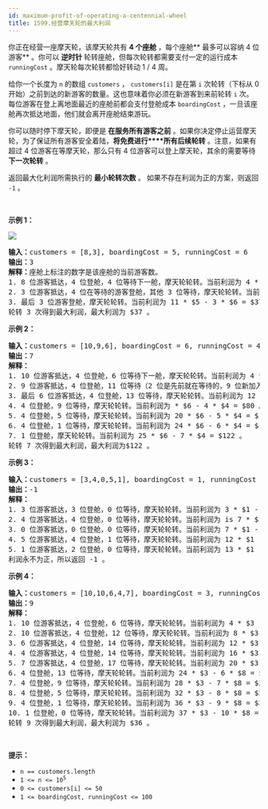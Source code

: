 ```yaml
---
id: maximum-profit-of-operating-a-centennial-wheel
title: 1599.经营摩天轮的最大利润
---
```

你正在经营一座摩天轮，该摩天轮共有 **4 个座舱** ，每个座舱** 最多可以容纳 4 位游客** 。你可以 **逆时针** 轮转座舱，但每次轮转都需要支付一定的运行成本 <code>runningCost</code> 。摩天轮每次轮转都恰好转动 1 / 4 周。

给你一个长度为 <code>n</code> 的数组 <code>customers</code> ， <code>customers[i]</code> 是在第 <code>i</code> 次轮转（下标从 0 开始）之前到达的新游客的数量。这也意味着你必须在新游客到来前轮转 <code>i</code> 次。每位游客在登上离地面最近的座舱前都会支付登舱成本 <code>boardingCost</code> ，一旦该座舱再次抵达地面，他们就会离开座舱结束游玩。

你可以随时停下摩天轮，即便是 **在服务所有游客之前** 。如果你决定停止运营摩天轮，为了保证所有游客安全着陆，**将免费进行****所有后续轮转** 。注意，如果有超过 4 位游客在等摩天轮，那么只有 4 位游客可以登上摩天轮，其余的需要等待 **下一次轮转** 。

返回最大化利润所需执行的 **最小轮转次数** 。 如果不存在利润为正的方案，则返回 <code>-1</code> 。

 

**示例 1：**

![](https://assets.leetcode-cn.com/aliyun-lc-upload/uploads/2020/09/26/wheeldiagram12.png)


<pre><strong>输入：</strong>customers = [8,3], boardingCost = 5, runningCost = 6<br/><strong>输出：</strong>3<br/><strong>解释：</strong>座舱上标注的数字是该座舱的当前游客数。<br/>1. 8 位游客抵达，4 位登舱，4 位等待下一舱，摩天轮轮转。当前利润为 4 * $5 - 1 * $6 = $14 。<br/>2. 3 位游客抵达，4 位在等待的游客登舱，其他 3 位等待，摩天轮轮转。当前利润为 8 * $5 - 2 * $6 = $28 。<br/>3. 最后 3 位游客登舱，摩天轮轮转。当前利润为 11 * $5 - 3 * $6 = $37 。<br/>轮转 3 次得到最大利润，最大利润为 $37 。</pre>

**示例 2：**


<pre><strong>输入：</strong>customers = [10,9,6], boardingCost = 6, runningCost = 4<br/><strong>输出：</strong>7<br/><strong>解释：</strong><br/>1. 10 位游客抵达，4 位登舱，6 位等待下一舱，摩天轮轮转。当前利润为 4 * $6 - 1 * $4 = $20 。<br/>2. 9 位游客抵达，4 位登舱，11 位等待（2 位是先前就在等待的，9 位新加入等待的），摩天轮轮转。当前利润为 8 * $6 - 2 * $4 = $40 。<br/>3. 最后 6 位游客抵达，4 位登舱，13 位等待，摩天轮轮转。当前利润为 12 * $6 - 3 * $4 = $60 。<br/>4. 4 位登舱，9 位等待，摩天轮轮转。当前利润为 * $6 - 4 * $4 = $80 。<br/>5. 4 位登舱，5 位等待，摩天轮轮转。当前利润为 20 * $6 - 5 * $4 = $100 。<br/>6. 4 位登舱，1 位等待，摩天轮轮转。当前利润为 24 * $6 - 6 * $4 = $120 。<br/>7. 1 位登舱，摩天轮轮转。当前利润为 25 * $6 - 7 * $4 = $122 。<br/>轮转 7 次得到最大利润，最大利润为$122 。<br/></pre>

**示例 3：**


<pre><strong>输入：</strong>customers = [3,4,0,5,1], boardingCost = 1, runningCost = 92<br/><strong>输出：</strong>-1<br/><strong>解释：</strong><br/>1. 3 位游客抵达，3 位登舱，0 位等待，摩天轮轮转。当前利润为 3 * $1 - 1 * $92 = -$89 。<br/>2. 4 位游客抵达，4 位登舱，0 位等待，摩天轮轮转。当前利润为 is 7 * $1 - 2 * $92 = -$177 。<br/>3. 0 位游客抵达，0 位登舱，0 位等待，摩天轮轮转。当前利润为 7 * $1 - 3 * $92 = -$269 。<br/>4. 5 位游客抵达，4 位登舱，1 位等待，摩天轮轮转。当前利润为 12 * $1 - 4 * $92 = -$356 。<br/>5. 1 位游客抵达，2 位登舱，0 位等待，摩天轮轮转。当前利润为 13 * $1 - 5 * $92 = -$447 。<br/>利润永不为正，所以返回 -1 。<br/></pre>

**示例 4：**


<pre><strong>输入：</strong>customers = [10,10,6,4,7], boardingCost = 3, runningCost = 8<br/><strong>输出：</strong>9<br/><strong>解释：</strong><br/>1. 10 位游客抵达，4 位登舱，6 位等待，摩天轮轮转。当前利润为 4 * $3 - 1 * $8 = $4 。<br/>2. 10 位游客抵达，4 位登舱，12 位等待，摩天轮轮转。当前利润为 8 * $3 - 2 * $8 = $8 。<br/>3. 6 位游客抵达，4 位登舱，14 位等待，摩天轮轮转。当前利润为 12 * $3 - 3 * $8 = $12 。<br/>4. 4 位游客抵达，4 位登舱，14 位等待，摩天轮轮转。当前利润为 16 * $3 - 4 * $8 = $16 。<br/>5. 7 位游客抵达，4 位登舱，17 位等待，摩天轮轮转。当前利润为 20 * $3 - 5 * $8 = $20 。<br/>6. 4 位登舱，13 位等待，摩天轮轮转。当前利润为 24 * $3 - 6 * $8 = $24 。<br/>7. 4 位登舱，9 位等待，摩天轮轮转。当前利润为 28 * $3 - 7 * $8 = $28 。<br/>8. 4 位登舱，5 位等待，摩天轮轮转。当前利润为 32 * $3 - 8 * $8 = $32 。<br/>9. 4 位登舱，1 位等待，摩天轮轮转。当前利润为 36 * $3 - 9 * $8 = $36 。<br/>​​​​​​​10. 1 位登舱，0 位等待，摩天轮轮转。当前利润为 37 * $3 - 10 * $8 = $31 。<br/>轮转 9 次得到最大利润，最大利润为 $36 。<br/></pre>

 

**提示：**


- <code>n == customers.length</code>
- <code>1 &lt;= n &lt;= 10<sup>5</sup></code>
- <code>0 &lt;= customers[i] &lt;= 50</code>
- <code>1 &lt;= boardingCost, runningCost &lt;= 100</code>
